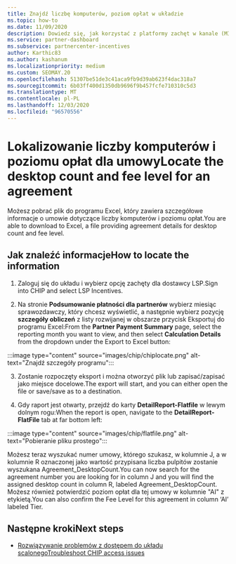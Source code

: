 ```yaml
---
title: Znajdź liczbę komputerów, poziom opłat w układzie
ms.topic: how-to
ms.date: 11/09/2020
description: Dowiedz się, jak korzystać z platformy zachęt w kanale (MIKROUKŁAD), aby znaleźć informacje o liczbie komputerów i poziomie opłaty dla umowy.
ms.service: partner-dashboard
ms.subservice: partnercenter-incentives
author: Karthic83
ms.author: kashanum
ms.localizationpriority: medium
ms.custom: SEOMAY.20
ms.openlocfilehash: 51307be51de3c41aca9fb9d39ab623f4dac318a7
ms.sourcegitcommit: 6b03ff400d1350db9696f9b457fcfe710310c5d3
ms.translationtype: MT
ms.contentlocale: pl-PL
ms.lasthandoff: 12/03/2020
ms.locfileid: "96570556"
---
```

# <a name="locate-the-desktop-count-and-fee-level-for-an-agreement"></a><span data-ttu-id="56d50-103">Lokalizowanie liczby komputerów i poziomu opłat dla umowy</span><span class="sxs-lookup"><span data-stu-id="56d50-103">Locate the desktop count and fee level for an agreement</span></span>

<span data-ttu-id="56d50-104">Możesz pobrać plik do programu Excel, który zawiera szczegółowe informacje o umowie dotyczące liczby komputerów i poziomu opłat.</span><span class="sxs-lookup"><span data-stu-id="56d50-104">You are able to download to Excel, a file providing agreement details for desktop count and fee level.</span></span>

## <a name="how-to-locate-the-information"></a><span data-ttu-id="56d50-105">Jak znaleźć informacje</span><span class="sxs-lookup"><span data-stu-id="56d50-105">How to locate the information</span></span>

1. <span data-ttu-id="56d50-106">Zaloguj się do układu i wybierz opcję zachęty dla dostawcy LSP.</span><span class="sxs-lookup"><span data-stu-id="56d50-106">Sign into CHIP and select LSP Incentives.</span></span>

2. <span data-ttu-id="56d50-107">Na stronie **Podsumowanie płatności dla partnerów** wybierz miesiąc sprawozdawczy, który chcesz wyświetlić, a następnie wybierz pozycję **szczegóły obliczeń** z listy rozwijanej w obszarze przycisk Eksportuj do programu Excel:</span><span class="sxs-lookup"><span data-stu-id="56d50-107">From the **Partner Payment Summary** page, select the reporting month you want to view, and then select **Calculation Details** from the dropdown under the Export to Excel button:</span></span>

:::image type="content" source="images/chip/chiplocate.png" alt-text="Znajdź szczegóły programu":::

3. <span data-ttu-id="56d50-109">Zostanie rozpoczęty eksport i można otworzyć plik lub zapisać/zapisać jako miejsce docelowe.</span><span class="sxs-lookup"><span data-stu-id="56d50-109">The export will start, and you can either open the file or save/save as to a destination.</span></span>

4. <span data-ttu-id="56d50-110">Gdy raport jest otwarty, przejdź do karty **DetailReport-Flatfile** w lewym dolnym rogu:</span><span class="sxs-lookup"><span data-stu-id="56d50-110">When the report is open, navigate to the **DetailReport-FlatFile** tab at far bottom left:</span></span>

:::image type="content" source="images/chip/flatfile.png" alt-text="Pobieranie pliku prostego":::

<span data-ttu-id="56d50-112">Możesz teraz wyszukać numer umowy, którego szukasz, w kolumnie J, a w kolumnie R oznaczonej jako wartość przypisana liczba pulpitów zostanie wyszukana Agreement_DesktopCount.</span><span class="sxs-lookup"><span data-stu-id="56d50-112">You can now search for the agreement number you are looking for in column J and you will find the assigned desktop count in column R, labeled Agreement_DesktopCount.</span></span> <span data-ttu-id="56d50-113">Możesz również potwierdzić poziom opłat dla tej umowy w kolumnie "AI" z etykietą.</span><span class="sxs-lookup"><span data-stu-id="56d50-113">You can also confirm the Fee Level for this agreement in column ‘AI’ labeled Tier.</span></span>

## <a name="next-steps"></a><span data-ttu-id="56d50-114">Następne kroki</span><span class="sxs-lookup"><span data-stu-id="56d50-114">Next steps</span></span>

- [<span data-ttu-id="56d50-115">Rozwiązywanie problemów z dostępem do układu scalonego</span><span class="sxs-lookup"><span data-stu-id="56d50-115">Troubleshoot CHIP access issues</span></span>](chip-access-trouble.md)
